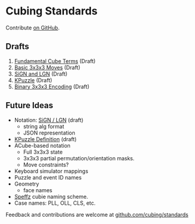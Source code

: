 # Cubing Standards

Contribute [on GitHub](https://github.com/cubing/standards).

## Drafts

1. [Fundamental Cube Terms](./draft/1/fundamental-cube-terms/) (Draft)
2. [Basic 3x3x3 Moves](./draft/2/basic-3x3x3-moves/) (Draft)
3. [SiGN and LGN](./draft/3/sign-lgn-notation/) (Draft)
4. [KPuzzle](./draft/4/kpuzzle/) (Draft)
5. [Binary 3x3x3 Encoding](./draft/5/binary-3x3x3-encoding/) (Draft)

## Future Ideas

- Notation: [SiGN / LGN](./notation) (draft)
  - string alg format
  - JSON representation
- [KPuzzle Definition](./kpuzzle) (draft)
- ACube-based notation
  - Full 3x3x3 state
  - 3x3x3 partial permutation/orientation masks.
  - Move constraints?
- Keyboard simulator mappings
- Puzzle and event ID names
- Geometry
  - face names
- [Speffz](https://www.speedsolving.com/wiki/index.php/Speffz) cubie naming scheme.
- Case names: PLL, OLL, CLS, etc.

Feedback and contributions are welcome at [github.com/cubing/standards](https://github.com/cubing/standards)
